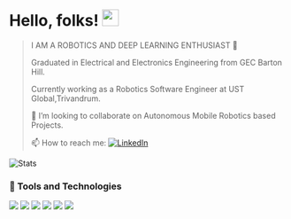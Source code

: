 # Hello, folks! <img src="https://raw.githubusercontent.com/MartinHeinz/MartinHeinz/master/wave.gif" width="30px">

>I AM A ROBOTICS AND DEEP LEARNING ENTHUSIAST 🤖
>
>Graduated in Electrical and Electronics Engineering from GEC Barton Hill. 
>
>Currently working as a Robotics Software Engineer at UST Global,Trivandrum.
>
>👯 I’m looking to collaborate on Autonomous Mobile Robotics based Projects.
>
>📫 How to reach me:   [![LinkedIn][2.2]][3]

[2.2]: https://raw.githubusercontent.com/MartinHeinz/MartinHeinz/master/linkedin-3-16.png
[3]: https://www.linkedin.com/in/s-m-rafi-911442130

![Stats](https://github-readme-stats.vercel.app/api?username=rafism1997&theme=github_dark&show_icons=true&custom_title=Stats)
<!--
**rafism1997/rafism1997** is a ✨ _special_ ✨ repository because its `README.md` (this file) appears on your GitHub profile.

Here are some ideas to get you started:

- 🔭 I’m currently working on ...
- 🌱 I’m currently learning ...
- 👯 I’m looking to collaborate on ...
- 🤔 I’m looking for help with ...
- 💬 Ask me about ...
- 📫 How to reach me: ...
- 😄 Pronouns: ...
- ⚡ Fun fact: ...
-->

### 🔧 Tools and Technologies 

![](https://img.shields.io/badge/OS-Linux-informational?style=flat&logo=linux&logoColor=white&color=2bbc8a)
![](https://img.shields.io/badge/Code-Python-informational?style=?style=plastic&logo=python&logoColor=white&color=blueviolet)
![](https://img.shields.io/badge/Code-C++-informational?style=?style=plastic&logo=cplusplus&logoColor=white&color=blueviolet)
![](https://img.shields.io/badge/Shell-Bash-informational?style=flat&logo=gnu-bash&logoColor=white&color=2bbc8a)
![](https://img.shields.io/badge/CAD-A360-informational?style=flat&logo=autodesk&logoColor=white&color=2bbc8a)
![](https://img.shields.io/badge/Editor-VScode-informational?style=flat&logo=visualstudiocode&logoColor=white&color=2bbc8a)
